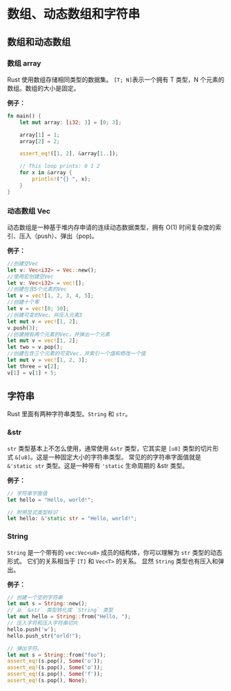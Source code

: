 # 数组、动态数组和字符串
## 数组和动态数组
### 数组 array
Rust 使用数组存储相同类型的数据集。
`[T; N]`表示一个拥有 T 类型，N 个元素的数组。数组的大小是固定。

**例子：**

```rust
fn main() {
    let mut array: [i32; 3] = [0; 3];

    array[1] = 1;
    array[2] = 2;

    assert_eq!([1, 2], &array[1..]);

    // This loop prints: 0 1 2
    for x in &array {
        println!("{} ", x);
    }
}
```

### 动态数组 Vec
动态数组是一种基于堆内存申请的连续动态数据类型，拥有 O(1) 时间复杂度的索引、压入（push）、弹出（pop)。

**例子：**

```rust
//创建空Vec
let v: Vec<i32> = Vec::new();
//使用宏创建空Vec
let v: Vec<i32> = vec![];
//创建包含5个元素的Vec
let v = vec![1, 2, 3, 4, 5];
//创建十个零
let v = vec![0; 10];
//创建可变的Vec，并压入元素3
let mut v = vec![1, 2];
v.push(3);
//创建拥有两个元素的Vec，并弹出一个元素
let mut v = vec![1, 2];
let two = v.pop();
//创建包含三个元素的可变Vec，并索引一个值和修改一个值
let mut v = vec![1, 2, 3];
let three = v[2];
v[1] = v[1] + 5;
```

## 字符串
Rust 里面有两种字符串类型。`String` 和 `str`。

### &str
`str` 类型基本上不怎么使用，通常使用 `&str` 类型，它其实是 `[u8]` 类型的切片形式 `&[u8]`。这是一种固定大小的字符串类型。
常见的的字符串字面值就是 `&'static str` 类型。这是一种带有 `'static` 生命周期的 &str 类型。

**例子：**

```rust
// 字符串字面值
let hello = "Hello, world!";

// 附带显式类型标识
let hello: &'static str = "Hello, world!";
```

### String
`String` 是一个带有的 `vec:Vec<u8>` 成员的结构体，你可以理解为 `str` 类型的动态形式。
它们的关系相当于 `[T]` 和 `Vec<T>` 的关系。
显然 `String` 类型也有压入和弹出。

**例子：**

```rust
// 创建一个空的字符串
let mut s = String::new();
// 从 `&str` 类型转化成 `String` 类型
let mut hello = String::from("Hello, ");
// 压入字符和压入字符串切片
hello.push('w');
hello.push_str("orld!");

// 弹出字符。
let mut s = String::from("foo");
assert_eq!(s.pop(), Some('o'));
assert_eq!(s.pop(), Some('o'));
assert_eq!(s.pop(), Some('f'));
assert_eq!(s.pop(), None);
```
